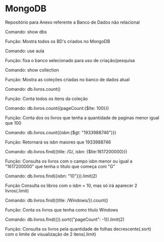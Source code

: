 # MongoDB
Repositório para Anexo referente a Banco de Dados não relacional

Comando: show dbs

Função: Mostra todos os BD's criados no MongoDB

Comando: use aula

Função: fixa o banco selecionado para uso de criação/pesquisa

Comando: show collection

Função: Mostra as coleções criadas no banco de dados atual

Comando: db.livros.count()

Função: Conta todos os itens da coleção

Comando: db.livros.count({pageCount:{$lte: 100}})

Função: Conta dos os livros que tenha a quantidade de paginas menor igual que 100

Comando: db.livros.count({isbn:{$gt: "1933988746"}})

Função: Retornará os isbn maiores que 1933988746

Comando: db.livros.find({title: /G/, isbn: {$tle:1617200000}})

Função: Consulta os livros com o campo isbn menor ou igual a "1617200000" que tenha o titulo que começa com "G"

Comando: db.livros.find({isbn: "10"}}).limit(2)

Função Consulta os libros com o isbn = 10, mas só irá aparecer 2 livros(.limit)

Comando: db.livros.find({title: /Windows/}).count()

Função: Conta os livros que tenha como titulo Windows

Comando: db.livros.find({}).sort({"pageCount": -1}).limit(2)

Função: Consulta os livros pela quantidade de folhas decrescente(.sort) com o limite de visualização de 2 itens(.limit)
